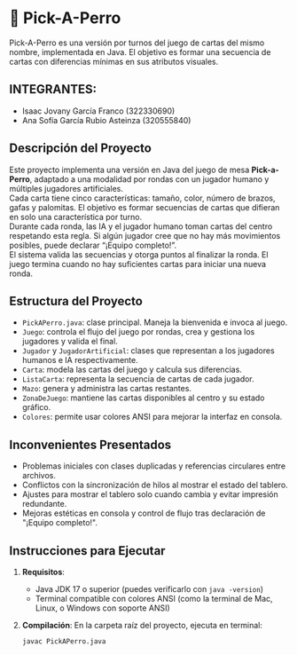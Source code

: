 # 🐶 Pick-A-Perro

Pick-A-Perro es una versión por turnos del juego de cartas del mismo nombre, implementada en Java. El objetivo es formar una secuencia de cartas con diferencias mínimas en sus atributos visuales.

## INTEGRANTES:
- Isaac Jovany García Franco (322330690)
- Ana Sofía García Rubio Asteinza (320555840)

## Descripción del Proyecto
Este proyecto implementa una versión en Java del juego de mesa **Pick-a-Perro**, adaptado a una modalidad por rondas con un jugador humano y múltiples jugadores artificiales.  
Cada carta tiene cinco características: tamaño, color, número de brazos, gafas y palomitas. El objetivo es formar secuencias de cartas que difieran en solo una característica por turno.  
Durante cada ronda, las IA y el jugador humano toman cartas del centro respetando esta regla. Si algún jugador cree que no hay más movimientos posibles, puede declarar “¡Equipo completo!”.  
El sistema valida las secuencias y otorga puntos al finalizar la ronda. El juego termina cuando no hay suficientes cartas para iniciar una nueva ronda.

## Estructura del Proyecto
- `PickAPerro.java`: clase principal. Maneja la bienvenida e invoca al juego.
- `Juego`: controla el flujo del juego por rondas, crea y gestiona los jugadores y valida el final.
- `Jugador` y `JugadorArtificial`: clases que representan a los jugadores humanos e IA respectivamente.
- `Carta`: modela las cartas del juego y calcula sus diferencias.
- `ListaCarta`: representa la secuencia de cartas de cada jugador.
- `Mazo`: genera y administra las cartas restantes.
- `ZonaDeJuego`: mantiene las cartas disponibles al centro y su estado gráfico.
- `Colores`: permite usar colores ANSI para mejorar la interfaz en consola.

## Inconvenientes Presentados
- Problemas iniciales con clases duplicadas y referencias circulares entre archivos.
- Conflictos con la sincronización de hilos al mostrar el estado del tablero.
- Ajustes para mostrar el tablero solo cuando cambia y evitar impresión redundante.
- Mejoras estéticas en consola y control de flujo tras declaración de "¡Equipo completo!".

## Instrucciones para Ejecutar

1. **Requisitos**:
   - Java JDK 17 o superior (puedes verificarlo con `java -version`)
   - Terminal compatible con colores ANSI (como la terminal de Mac, Linux, o Windows con soporte ANSI)

2. **Compilación**:
   En la carpeta raíz del proyecto, ejecuta en terminal:

   ```bash
   javac PickAPerro.java
